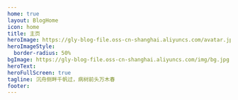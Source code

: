 ```yaml
---
home: true
layout: BlogHome
icon: home
title: 主页
heroImage: https://gly-blog-file.oss-cn-shanghai.aliyuncs.com/avatar.jpg
heroImageStyle:
  border-radius: 50%
bgImage: https://gly-blog-file.oss-cn-shanghai.aliyuncs.com/img/bg.jpg
heroText:
heroFullScreen: true
tagline: 沉舟侧畔千帆过，病树前头万木春
footer:
---
```

